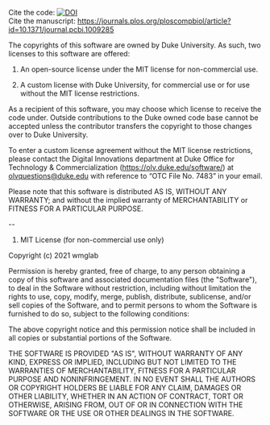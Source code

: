 Cite the code: [![DOI](https://zenodo.org/badge/379064819.svg)](https://zenodo.org/badge/latestdoi/379064819)  
Cite the manuscript: https://journals.plos.org/ploscompbiol/article?id=10.1371/journal.pcbi.1009285

The copyrights of this software are owned by Duke University. As such, two licenses to this software are offered:

1. An open-source license under the MIT license for non-commercial use.

2. A custom license with Duke University, for commercial use or for use without the MIT license restrictions. 

As a recipient of this software, you may choose which license to receive the code under. Outside contributions to the Duke owned code base cannot be accepted unless the contributor transfers the copyright to those changes over to Duke University.

To enter a custom license agreement without the MIT license restrictions, please contact the Digital Innovations department at Duke Office for Technology & Commercialization (https://olv.duke.edu/software/) at olvquestions@duke.edu with reference to “OTC File No. 7483” in your email. 

 

Please note that this software is distributed AS IS, WITHOUT ANY WARRANTY; and without the implied warranty of MERCHANTABILITY or FITNESS FOR A PARTICULAR PURPOSE.

--

1. MIT License (for non-commercial use only)

Copyright (c) 2021 wmglab

Permission is hereby granted, free of charge, to any person obtaining a copy
of this software and associated documentation files (the "Software"), to deal
in the Software without restriction, including without limitation the rights
to use, copy, modify, merge, publish, distribute, sublicense, and/or sell
copies of the Software, and to permit persons to whom the Software is
furnished to do so, subject to the following conditions:

The above copyright notice and this permission notice shall be included in all
copies or substantial portions of the Software.

THE SOFTWARE IS PROVIDED "AS IS", WITHOUT WARRANTY OF ANY KIND, EXPRESS OR
IMPLIED, INCLUDING BUT NOT LIMITED TO THE WARRANTIES OF MERCHANTABILITY,
FITNESS FOR A PARTICULAR PURPOSE AND NONINFRINGEMENT. IN NO EVENT SHALL THE
AUTHORS OR COPYRIGHT HOLDERS BE LIABLE FOR ANY CLAIM, DAMAGES OR OTHER
LIABILITY, WHETHER IN AN ACTION OF CONTRACT, TORT OR OTHERWISE, ARISING FROM,
OUT OF OR IN CONNECTION WITH THE SOFTWARE OR THE USE OR OTHER DEALINGS IN THE
SOFTWARE.
